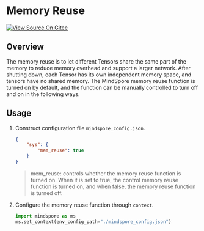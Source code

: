 # Memory Reuse

[![View Source On Gitee](https://mindspore-website.obs.cn-north-4.myhuaweicloud.com/website-images/master/resource/_static/logo_source_en.png)](https://gitee.com/mindspore/docs/blob/master/tutorials/experts/source_en/optimize/mem_reuse.md)

## Overview

The memory reuse is to let different Tensors share the same part of the memory to reduce memory overhead and support a larger network. After shutting down, each Tensor has its own independent memory space, and tensors have no shared memory.
The MindSpore memory reuse function is turned on by default, and the function can be manually controlled to turn off and on in the following ways.

## Usage

1. Construct configuration file `mindspore_config.json`.

    ```json
    {
        "sys": {
            "mem_reuse": true
        }
    }
    ```

    > mem_reuse: controls whether the memory reuse function is turned on. When it is set to true, the control memory reuse function is turned on, and when false, the memory reuse function is turned off.

2. Configure the memory reuse function through `context`.

    ```python
    import mindspore as ms
    ms.set_context(env_config_path="./mindspore_config.json")
    ```